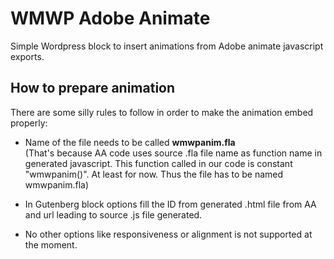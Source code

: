 
# WMWP Adobe Animate

Simple Wordpress block to insert animations from Adobe animate javascript exports.

## How to prepare animation

There are some silly rules to follow in order to make the animation embed properly:

- Name of the file needs to be called **wmwpanim.fla**<br>
(That's because AA code uses source .fla file name as function name in generated javascript. This function called in our code is constant "wmwpanim()". At least for now. Thus the file has to be named wmwpanim.fla)

- In Gutenberg block options fill the ID from generated .html file from AA and url leading to source .js file generated.

- No other options like responsiveness or alignment is not supported at the moment.
  





  
